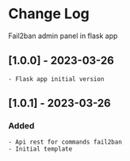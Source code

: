 # Change Log
Fail2ban admin panel in flask app

## [1.0.0] - 2023-03-26
    - Flask app initial version

## [1.0.1] - 2023-03-26

### Added
    - Api rest for commands fail2ban
    - Initial template